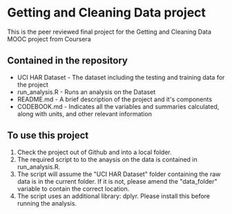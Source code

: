 # Getting and Cleaning Data project

This is the peer reviewed final project for the Getting and Cleaning Data MOOC project from Coursera

## Contained in the repository
- UCI HAR Dataset - The dataset including the testing and training data for the project
- run_analysis.R - Runs an analysis on the Dataset
- README.md - A brief description of the project and it's components
- CODEBOOK.md - Indicates all the variables and summaries calculated, along with units, and other relevant information

## To use this project
1. Check the project out of Github and into a local folder. 
2. The required script to to the anaysis on the data is contained in run_analysis.R. 
3. The script will assume the "UCI HAR Dataset" folder containing the raw data is in the current folder. If it is not, please amend the "data_folder" variable to contain the correct location.
4. The script uses an additional library: dplyr. Please install this before running the analysis.


